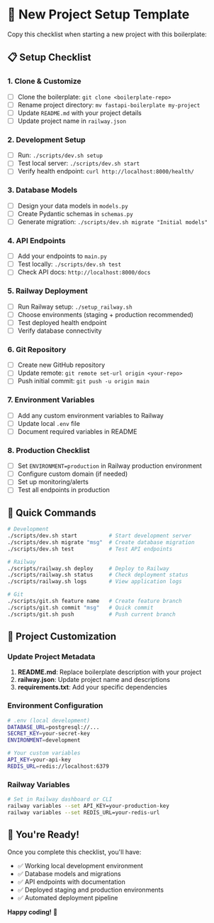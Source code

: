 # 🎯 New Project Setup Template

Copy this checklist when starting a new project with this boilerplate:

## 📋 Setup Checklist

### 1. Clone & Customize
- [ ] Clone the boilerplate: `git clone <boilerplate-repo>`
- [ ] Rename project directory: `mv fastapi-boilerplate my-project`
- [ ] Update `README.md` with your project details
- [ ] Update project name in `railway.json`

### 2. Development Setup
- [ ] Run: `./scripts/dev.sh setup`
- [ ] Test local server: `./scripts/dev.sh start`
- [ ] Verify health endpoint: `curl http://localhost:8000/health/`

### 3. Database Models
- [ ] Design your data models in `models.py`
- [ ] Create Pydantic schemas in `schemas.py`
- [ ] Generate migration: `./scripts/dev.sh migrate "Initial models"`

### 4. API Endpoints
- [ ] Add your endpoints to `main.py`
- [ ] Test locally: `./scripts/dev.sh test`
- [ ] Check API docs: `http://localhost:8000/docs`

### 5. Railway Deployment
- [ ] Run Railway setup: `./setup_railway.sh`
- [ ] Choose environments (staging + production recommended)
- [ ] Test deployed health endpoint
- [ ] Verify database connectivity

### 6. Git Repository
- [ ] Create new GitHub repository
- [ ] Update remote: `git remote set-url origin <your-repo>`
- [ ] Push initial commit: `git push -u origin main`

### 7. Environment Variables
- [ ] Add any custom environment variables to Railway
- [ ] Update local `.env` file
- [ ] Document required variables in README

### 8. Production Checklist
- [ ] Set `ENVIRONMENT=production` in Railway production environment
- [ ] Configure custom domain (if needed)
- [ ] Set up monitoring/alerts
- [ ] Test all endpoints in production

## 🚀 Quick Commands

```bash
# Development
./scripts/dev.sh start          # Start development server
./scripts/dev.sh migrate "msg"  # Create database migration
./scripts/dev.sh test           # Test API endpoints

# Railway
./scripts/railway.sh deploy     # Deploy to Railway
./scripts/railway.sh status     # Check deployment status
./scripts/railway.sh logs       # View application logs

# Git
./scripts/git.sh feature name   # Create feature branch  
./scripts/git.sh commit "msg"   # Quick commit
./scripts/git.sh push           # Push current branch
```

## 📝 Project Customization

### Update Project Metadata
1. **README.md**: Replace boilerplate description with your project
2. **railway.json**: Update project name and descriptions
3. **requirements.txt**: Add your specific dependencies

### Environment Configuration
```bash
# .env (local development)
DATABASE_URL=postgresql://...
SECRET_KEY=your-secret-key
ENVIRONMENT=development

# Your custom variables
API_KEY=your-api-key
REDIS_URL=redis://localhost:6379
```

### Railway Variables
```bash
# Set in Railway dashboard or CLI
railway variables --set API_KEY=your-production-key
railway variables --set REDIS_URL=your-redis-url
```

## 🎉 You're Ready!

Once you complete this checklist, you'll have:
- ✅ Working local development environment  
- ✅ Database models and migrations
- ✅ API endpoints with documentation
- ✅ Deployed staging and production environments
- ✅ Automated deployment pipeline

**Happy coding!** 🚀
